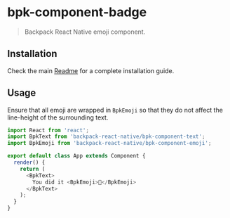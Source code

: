 # bpk-component-badge

> Backpack React Native emoji component.

## Installation

Check the main [Readme](https://github.com/skyscanner/backpack-react-native#usage) for a complete installation guide.

## Usage

Ensure that all emoji are wrapped in `BpkEmoji` so that they do not affect the line-height of the surrounding text.

```js
import React from 'react';
import BpkText from 'backpack-react-native/bpk-component-text';
import BpkEmoji from 'backpack-react-native/bpk-component-emoji';

export default class App extends Component {
  render() {
    return (
      <BpkText>
        You did it <BpkEmoji>🎉</BpkEmoji>
      </BpkText>
    );
  }
}
```
